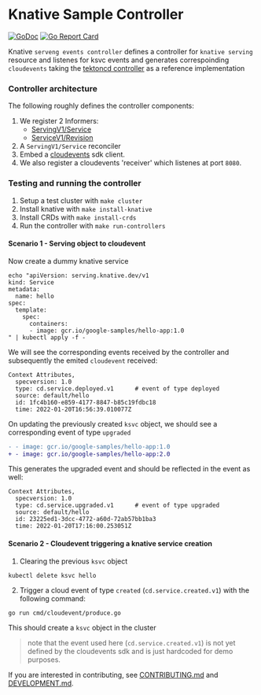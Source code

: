 # Knative Sample Controller

[![GoDoc](https://godoc.org/knative.dev/sample-controller?status.svg)](https://godoc.org/knative.dev/sample-controller)
[![Go Report Card](https://goreportcard.com/badge/knative/sample-controller)](https://goreportcard.com/report/knative/sample-controller)

Knative `serveng events controller` defines a controller for `knative serving` resource and listenes for ksvc events and generates correspoinding `cloudevents` taking the [tektoncd controller](https://github.com/tektoncd/experimental/tree/main/cloudevents) as a reference implementation

### Controller architecture

The following roughly defines the controller components:
1. We register 2 Informers:
    * [ServingV1/Service](knative.dev/serving/pkg/client/injection/informers/serving/v1/service)
    * [ServiceV1/Revision](knative.dev/serving/pkg/client/injection/informers/serving/v1/revision)
2. A `ServingV1/Service` reconciler
3. Embed a [cloudevents](github.com/cloudevents/sdk-go/v2) sdk client.
4. We also register a cloudevents 'receiver' which listenes at port `8080`.

### Testing and running the controller
1. Setup a test cluster with `make cluster`
2. Install knative with `make install-knative`
3. Install CRDs with `make install-crds`
4. Run the controller with `make run-controllers`

#### Scenario 1 - Serving object to cloudevent
Now create a dummy knative service 
```
echo "apiVersion: serving.knative.dev/v1
kind: Service
metadata:
  name: hello
spec:
  template:
    spec:
      containers:
      - image: gcr.io/google-samples/hello-app:1.0
" | kubectl apply -f -
```

We will see the corresponding events received by the controller and subsequently the emited `cloudevent` received:
```
Context Attributes,
  specversion: 1.0
  type: cd.service.deployed.v1      # event of type deployed
  source: default/hello
  id: 1fc4b160-e859-4177-8847-b85c19fdbc18
  time: 2022-01-20T16:56:39.010077Z
```

On updating the previously created `ksvc` object, we should see a corresponding event of type `upgraded`
```diff
- - image: gcr.io/google-samples/hello-app:1.0
+ - image: gcr.io/google-samples/hello-app:2.0
```
This generates the upgraded event and should be reflected in the event as well:
```
Context Attributes,
  specversion: 1.0
  type: cd.service.upgraded.v1      # event of type upgraded
  source: default/hello
  id: 23225ed1-3dcc-4772-a60d-72ab57bb1ba3
  time: 2022-01-20T17:16:00.253051Z

```

#### Scenario 2 - Cloudevent triggering a knative service creation
1. Clearing the previous `ksvc` object
```
kubectl delete ksvc hello
```
2. Trigger a cloud event of type `created` (`cd.service.created.v1`) with the following command:
```
go run cmd/cloudevent/produce.go
```
This should create a `ksvc` object in the cluster
> note that the event used here (`cd.service.created.v1`) is not yet defined by the cloudevents sdk and is just hardcoded for demo purposes.

If you are interested in contributing, see [CONTRIBUTING.md](./CONTRIBUTING.md)
and [DEVELOPMENT.md](./DEVELOPMENT.md).
